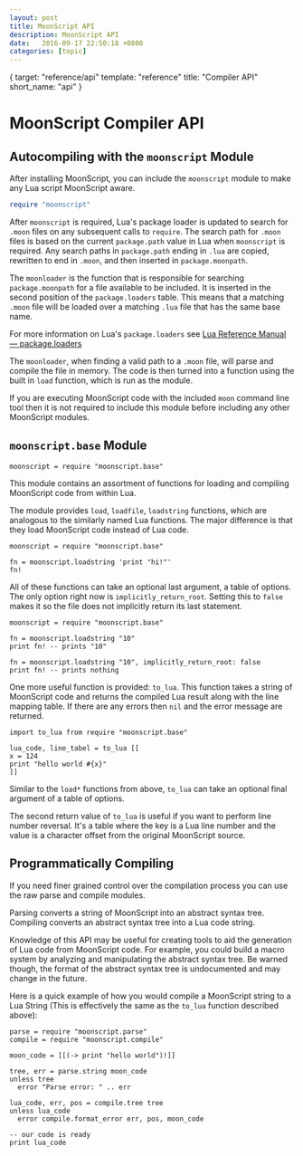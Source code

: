 ```yaml
---
layout: post
title: MoonScript API
description: MoonScript API
date:   2016-09-17 22:50:18 +0800 
categories: [topic]
---
```

{
  target: "reference/api"
  template: "reference"
  title: "Compiler API"
  short_name: "api"
}

# MoonScript Compiler API

## Autocompiling with the `moonscript` Module

After installing MoonScript, you can include the `moonscript` module to make
any Lua script MoonScript aware.

```lua
require "moonscript"
```

After `moonscript` is required, Lua's package loader is updated to search for
`.moon` files on any subsequent calls to `require`. The search path for `.moon`
files is based on the current `package.path` value in Lua when `moonscript` is
required. Any search paths in `package.path` ending in `.lua` are copied,
rewritten to end in `.moon`, and then inserted in `package.moonpath`.

The `moonloader` is the function that is responsible for searching
`package.moonpath` for a file available to be included. It is inserted in the
second position of the `package.loaders` table. This means that a matching `.moon` file
will be loaded over a matching `.lua` file that has the same base name.

For more information on Lua's `package.loaders` see [Lua Reference Manual
&mdash;
package.loaders](http://www.lua.org/manual/5.1/manual.html#pdf-package.loaders)

The `moonloader`, when finding a valid path to a `.moon` file, will parse and
compile the file in memory. The code is then turned into a function using the
built in `load` function, which is run as the module.

If you are executing MoonScript code with the included `moon` command line tool
then it is not required to include this module before including any other
MoonScript modules.

## `moonscript.base` Module

```moononly
moonscript = require "moonscript.base"
```

This module contains an assortment of functions for loading and compiling
MoonScript code from within Lua.

The module provides `load`, `loadfile`, `loadstring` functions, which are
analogous to the similarly named Lua functions. The major difference is that
they load MoonScript code instead of Lua code.


```moononly
moonscript = require "moonscript.base"

fn = moonscript.loadstring 'print "hi!"'
fn!
```

All of these functions can take an optional last argument, a table of options.
The only option right now is `implicitly_return_root`. Setting this to `false`
makes it so the file does not implicitly return its last statement.


```moononly
moonscript = require "moonscript.base"

fn = moonscript.loadstring "10"
print fn! -- prints "10"

fn = moonscript.loadstring "10", implicitly_return_root: false
print fn! -- prints nothing
```

One more useful function is provided: `to_lua`. This function takes a string of
MoonScript code and returns the compiled Lua result along with the line mapping
table. If there are any errors then `nil` and the error message are returned.


```moononly
import to_lua from require "moonscript.base"

lua_code, line_tabel = to_lua [[
x = 124
print "hello world #{x}"
]]
```

Similar to the `load*` functions from above, `to_lua` can take an optional
final argument of a table of options.

The second return value of `to_lua` is useful if you want to perform line
number reversal. It's a table where the key is a Lua line number and the value
is a character offset from the original MoonScript source.

## Programmatically Compiling

If you need finer grained control over the compilation process you can use the
raw parse and compile modules.

Parsing converts a string of MoonScript into an abstract syntax tree. Compiling
converts an abstract syntax tree into a Lua code string.

Knowledge of this API may be useful for creating tools to aid the generation of
Lua code from MoonScript code. For example, you could build a macro system by
analyzing and manipulating the abstract syntax tree. Be warned though, the
format of the abstract syntax tree is undocumented and may change in the
future.

Here is a quick example of how you would compile a MoonScript string to a Lua
String (This is effectively the same as the `to_lua` function described above):

```moononly
parse = require "moonscript.parse"
compile = require "moonscript.compile"

moon_code = [[(-> print "hello world")!]]

tree, err = parse.string moon_code
unless tree
  error "Parse error: " .. err

lua_code, err, pos = compile.tree tree
unless lua_code
  error compile.format_error err, pos, moon_code

-- our code is ready
print lua_code
```
